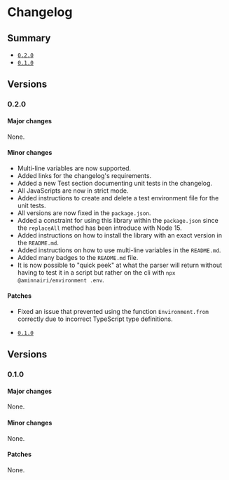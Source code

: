 # Changelog

## Summary

- [`0.2.0`](#020)
- [`0.1.0`](#010)

## Versions

### 0.2.0

#### Major changes

None.

#### Minor changes

- Multi-line variables are now supported.
- Added links for the changelog's requirements.
- Added a new Test section documenting unit tests in the changelog.
- All JavaScripts are now in strict mode.
- Added instructions to create and delete a test environment file for the unit tests.
- All versions are now fixed in the `package.json`.
- Added a constraint for using this library within the `package.json` since the `replaceAll` method has been introduce with Node 15.
- Added instructions on how to install the library with an exact version in the `README.md`.
- Added instructions on how to use multi-line variables in the `README.md`.
- Added many badges to the `README.md` file.
- It is now possible to "quick peek" at what the parser will return without having to test it in a script but rather on the cli with `npx @aminnairi/environment .env`.

#### Patches

- Fixed an issue that prevented using the function `Environment.from` correctly due to incorrect TypeScript type definitions.

- [`0.1.0`](#010)

## Versions

### 0.1.0

#### Major changes

None.

#### Minor changes

None.

#### Patches

None.